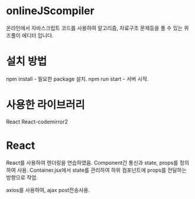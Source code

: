 # onlineJScompiler
온라인에서 자바스크립트 코드를 사용하여 알고리즘, 자료구조 문제등을 풀 수 있는 퀴즈풀이 에디터 입니다.

# 설치 방법
npm install - 필요한 package 설치.
npm run start - 서버 시작.

# 사용한 라이브러리
React
React-codemirror2

# React
React를 사용하여 렌더링을 연습하였음.
Component간 통신과 state, props를 정의하여 사용.
Container.jsx에서 state를 관리하여 하위 컴포넌트에 props를 전달하는 방향으로 작업.

axios를 사용하여, ajax post전송사용.
